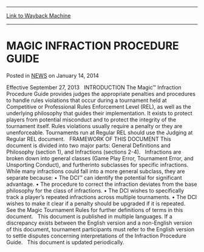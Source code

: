 
---
[Link to Wayback Machine](https://web.archive.org/web/20211024112938/https://magic.wizards.com/en/articles/archive/magic-infraction-procedure-guide-2014-01-10)

[_metadata_:description]:- "Effective September 27, 2013 INTRODUCTION The Magic™ Infraction Procedure Guide provides judges the appropriate penalties and procedures to handle rules violations that occur during a tournament held at Competitive or Professional Rules Enforcement Level (REL), as well as the underlying philosophy that guides their implementation. It exists to protect players from potential"
[_metadata_:generator]:- "Drupal 7 (http://drupal.org)"
[_metadata_:node]:- "152336"
[_metadata_:path_date]:- "2014-01-10"
[_metadata_:publish_date]:- "2014-01-14"
[_metadata_:source]:- "div-main-content"
[_metadata_:title]:- "MAGIC INFRACTION PROCEDURE GUIDE"
[_metadata_:wayback_capture_timestamp]:- "2021-10-24 11:29:38"
[_metadata_:wayback_raw_url]:- "https://web.archive.org/web/20211024112938id_/https://magic.wizards.com/en/articles/archive/magic-infraction-procedure-guide-2014-01-10"
[_metadata_:wayback_url]:- "https://magic.wizards.com/en/articles/archive/magic-infraction-procedure-guide-2014-01-10"
---


MAGIC INFRACTION PROCEDURE GUIDE
================================



 Posted in [NEWS](/en/articles)
 on January 14, 2014 










Effective September 27, 2013
 
INTRODUCTION
The Magic™ Infraction Procedure Guide provides judges the appropriate penalties and procedures to handle rules violations that occur during a tournament held at Competitive or Professional Rules Enforcement Level (REL), as well as the
underlying philosophy that guides their implementation. It exists to protect players from potential misconduct and to protect the integrity of the tournament itself. Rules violations usually require a penalty or they are unenforceable. Tournaments run at
Regular REL should use the Judging at Regular REL document.
 
FRAMEWORK OF THIS DOCUMENT
This document is divided into two major parts: General Definitions and Philosophy (section 1), and Infractions (sections 2-4).
 
Infractions are broken down into general classes (Game Play Error, Tournament Error, and Unsporting Conduct), and furtherinto subclasses for specific infractions. While many infractions could fall into a more general subclass, they are separate because:
• The DCI™ can identify the potential for significant advantage.
• The procedure to correct the infraction deviates from the base philosophy for the class of infractions.
• The DCI wishes to specifically track a player’s repeated infractions across multiple tournaments.
• The DCI wishes to make it clear if a penalty should be upgraded if it is repeated.
 
See the Magic Tournament Rules for further definitions of terms in this document.
 
This document is published in multiple languages. If a discrepancy exists between the English version and a non-English version of this document, tournament participants must refer to the English version to settle disputes concerning interpretations of the Infraction Procedure Guide.
 
This document is updated periodically.





